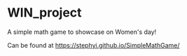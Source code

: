 # WIN_project
A simple math game to showcase on Women's day!

 Can be found at   https://stephyi.github.io/SimpleMathGame/
